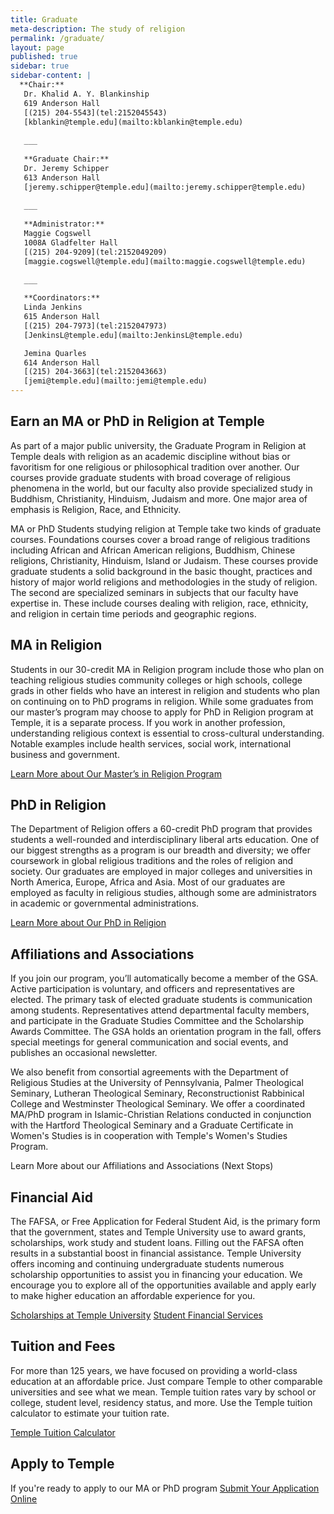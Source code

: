 ```yaml
---
title: Graduate
meta-description: The study of religion
permalink: /graduate/
layout: page
published: true
sidebar: true
sidebar-content: |
  **Chair:**  
   Dr. Khalid A. Y. Blankinship  
   619 Anderson Hall  
   [(215) 204-5543](tel:2152045543)  
   [kblankin@temple.edu](mailto:kblankin@temple.edu)  
   
   ___
   
   **Graduate Chair:**  
   Dr. Jeremy Schipper  
   613 Anderson Hall    
   [jeremy.schipper@temple.edu](mailto:jeremy.schipper@temple.edu)  
   
   ___
   
   **Administrator:**  
   Maggie Cogswell  
   1008A Gladfelter Hall   
   [(215) 204-9209](tel:2152049209)  
   [maggie.cogswell@temple.edu](mailto:maggie.cogswell@temple.edu)  
   
   ___

   **Coordinators:**  
   Linda Jenkins  
   615 Anderson Hall    
   [(215) 204-7973](tel:2152047973)   
   [JenkinsL@temple.edu](mailto:JenkinsL@temple.edu)  

   Jemina Quarles  
   614 Anderson Hall    
   [(215) 204-3663](tel:2152043663)  
   [jemi@temple.edu](mailto:jemi@temple.edu)
---
```

## Earn an MA or PhD in Religion at Temple

As part of a major public university, the Graduate Program in Religion at Temple deals with religion as an academic discipline without bias or favoritism for one religious or philosophical tradition over another. Our courses provide graduate students with broad coverage of religious phenomena in the world, but our faculty also provide specialized study in Buddhism, Christianity, Hinduism, Judaism and more. One major area of emphasis is Religion, Race, and Ethnicity. 

MA or PhD Students studying religion at Temple take two kinds of graduate courses. Foundations courses cover a broad range of religious traditions including African and African American religions, Buddhism, Chinese religions, Christianity, Hinduism, Island or Judaism. These courses provide graduate students a solid background in the basic thought, practices and history of major world religions and methodologies in the study of religion. The second are specialized seminars in subjects that our faculty have expertise in. These include courses dealing with religion, race, ethnicity, and religion in certain time periods and geographic regions. 

## MA in Religion

Students in our 30-credit MA in Religion program include those who plan on teaching religious studies community colleges or high schools, college grads in other fields who have an interest in religion and students who plan on continuing on to PhD programs in religion. While some graduates from our master’s program may choose to apply for PhD in Religion program at Temple, it is a separate process.  If you work in another profession, understanding religious context is essential to cross-cultural understanding. Notable examples include health services, social work, international business and government. 

[Learn More about Our Master’s in Religion Program](http://www.cla.temple.edu/religion/graduate/master-of-arts-program/)

## PhD in Religion

The Department of Religion offers a 60-credit PhD program that provides students a well-rounded and interdisciplinary liberal arts education. One of our biggest strengths as a program is our breadth and diversity; we offer coursework in global religious traditions and the roles of religion and society. Our graduates are employed in major colleges and universities in North America, Europe, Africa and Asia. Most of our graduates are employed as faculty in religious studies, although some are administrators in academic or governmental administrations. 

[Learn More about Our PhD in Religion](http://bulletin.temple.edu/graduate/scd/cla/religion-phd/#text)

## Affiliations and Associations

If you join our program, you’ll automatically become a member of the GSA. Active participation is voluntary, and officers and representatives are elected. The primary task of elected graduate students is communication among students. Representatives attend departmental faculty members, and participate in the Graduate Studies Committee and the Scholarship Awards Committee. The GSA holds an orientation program in the fall, offers special meetings for general communication and social events, and publishes an occasional newsletter.

We also benefit from consortial agreements with the Department of Religious Studies at the University of Pennsylvania, Palmer Theological Seminary, Lutheran Theological Seminary, Reconstructionist Rabbinical College and Westminster Theological Seminary. We offer a coordinated MA/PhD program in Islamic-Christian Relations conducted in conjunction with the Hartford Theological Seminary and a Graduate Certificate in Women's Studies is in cooperation with Temple's Women's Studies Program.

Learn More about our Affiliations and Associations (Next Stops)

## Financial Aid

The FAFSA, or Free Application for Federal Student Aid, is the primary form that the government, states and Temple University use to award grants, scholarships, work study and student loans. Filling out the FAFSA often results in a substantial boost in financial assistance. Temple University offers incoming and continuing undergraduate students numerous scholarship opportunities to assist you in financing your education. We encourage you to explore all of the opportunities available and apply early to make higher education an affordable experience for you.

[Scholarships at Temple University](https://sfs.temple.edu/financial-aid-types/scholarships)
[Student Financial Services](https://sfs.temple.edu/financial-aid-types)

## Tuition and Fees

For more than 125 years, we have focused on providing a world-class education at an affordable price. Just compare Temple to other comparable universities and see what we mean. Temple tuition rates vary by school or college, student level, residency status, and more. Use the Temple tuition calculator to estimate your tuition rate. 

[Temple Tuition Calculator](https://bursar.temple.edu/tuition-and-fees/tuition-rates)

## Apply to Temple

If you're ready to apply to our MA or PhD program [Submit Your Application Online](https://prd-wlssb.temple.edu/prod8/bwskalog.P_DispLoginNon)
